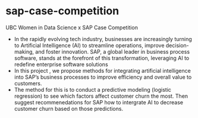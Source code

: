 # sap-case-competition
UBC Women in Data Science x SAP Case Competition
- In the rapidly evolving tech industry, businesses are increasingly turning to
Artificial Intelligence (AI) to streamline operations, improve decision-making,
and foster innovation. SAP, a global leader in business process software,
stands at the forefront of this transformation, leveraging AI to redefine
enterprise software solutions
- In this project , we propose methods for integrating artificial intelligence into SAP’s business
processes to improve efficiency and overall value to customers.
- The method for this is to conduct a predictive modeling (logistic regression) to see which factors affect customer churn the most.
Then suggest recommenedations for SAP how to intergrate AI to decrease customer churn based on those predictions.
